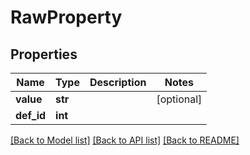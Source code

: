 # RawProperty

## Properties
Name | Type | Description | Notes
------------ | ------------- | ------------- | -------------
**value** | **str** |  | [optional] 
**def_id** | **int** |  | 

[[Back to Model list]](../README.md#documentation-for-models) [[Back to API list]](../README.md#documentation-for-api-endpoints) [[Back to README]](../README.md)


